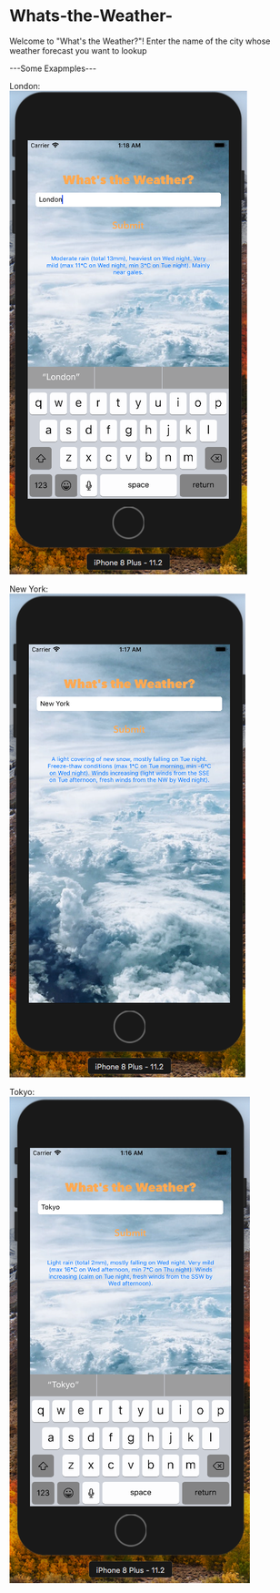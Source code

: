 # Whats-the-Weather-
Welcome to "What's the Weather?"! Enter the name of the city whose weather forecast you want to lookup

---Some Exapmples---

London:
<br />
![alt text](Screenshots/London-test.png "London Weather Lookup")

New York:
<br />
![alt text](Screenshots/New-York-test.png "New York Weather Lookup")

Tokyo:
<br />
![alt text](Screenshots/Tokyo-test.png "Tokyo Weather Lookup")
